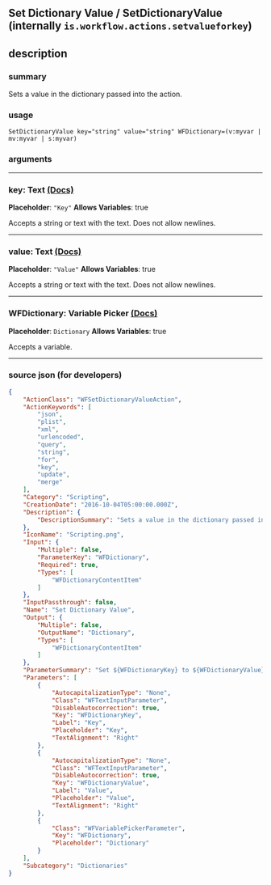 
## Set Dictionary Value / SetDictionaryValue (internally `is.workflow.actions.setvalueforkey`)


## description

### summary

Sets a value in the dictionary passed into the action. 


### usage
```
SetDictionaryValue key="string" value="string" WFDictionary=(v:myvar | mv:myvar | s:myvar)
```

### arguments

---

### key: Text [(Docs)](https://pfgithub.github.io/shortcutslang/gettingstarted#text-field)
**Placeholder**: `"Key"`
**Allows Variables**: true



Accepts a string 
or text
with the text. Does not allow newlines.

---

### value: Text [(Docs)](https://pfgithub.github.io/shortcutslang/gettingstarted#text-field)
**Placeholder**: `"Value"`
**Allows Variables**: true



Accepts a string 
or text
with the text. Does not allow newlines.

---

### WFDictionary: Variable Picker [(Docs)](https://pfgithub.github.io/shortcutslang/gettingstarted#variable-picker-fields)
**Placeholder**: ```
		Dictionary
		```
**Allows Variables**: true



Accepts a variable.

---

### source json (for developers)

```json
{
	"ActionClass": "WFSetDictionaryValueAction",
	"ActionKeywords": [
		"json",
		"plist",
		"xml",
		"urlencoded",
		"query",
		"string",
		"for",
		"key",
		"update",
		"merge"
	],
	"Category": "Scripting",
	"CreationDate": "2016-10-04T05:00:00.000Z",
	"Description": {
		"DescriptionSummary": "Sets a value in the dictionary passed into the action. "
	},
	"IconName": "Scripting.png",
	"Input": {
		"Multiple": false,
		"ParameterKey": "WFDictionary",
		"Required": true,
		"Types": [
			"WFDictionaryContentItem"
		]
	},
	"InputPassthrough": false,
	"Name": "Set Dictionary Value",
	"Output": {
		"Multiple": false,
		"OutputName": "Dictionary",
		"Types": [
			"WFDictionaryContentItem"
		]
	},
	"ParameterSummary": "Set ${WFDictionaryKey} to ${WFDictionaryValue} in ${WFDictionary}",
	"Parameters": [
		{
			"AutocapitalizationType": "None",
			"Class": "WFTextInputParameter",
			"DisableAutocorrection": true,
			"Key": "WFDictionaryKey",
			"Label": "Key",
			"Placeholder": "Key",
			"TextAlignment": "Right"
		},
		{
			"AutocapitalizationType": "None",
			"Class": "WFTextInputParameter",
			"DisableAutocorrection": true,
			"Key": "WFDictionaryValue",
			"Label": "Value",
			"Placeholder": "Value",
			"TextAlignment": "Right"
		},
		{
			"Class": "WFVariablePickerParameter",
			"Key": "WFDictionary",
			"Placeholder": "Dictionary"
		}
	],
	"Subcategory": "Dictionaries"
}
```
